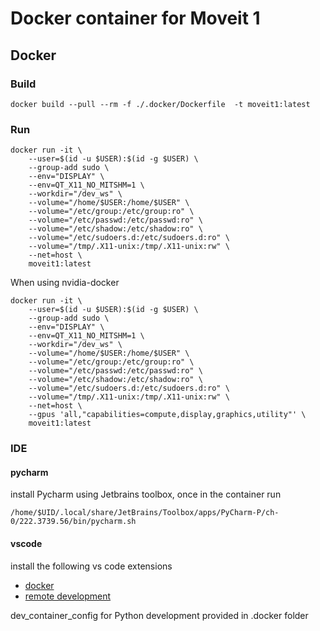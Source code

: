 # Docker container for Moveit 1

## Docker

### Build

```shell
docker build --pull --rm -f ./.docker/Dockerfile  -t moveit1:latest
```

### Run

```shell
docker run -it \
    --user=$(id -u $USER):$(id -g $USER) \
    --group-add sudo \
    --env="DISPLAY" \
    --env=QT_X11_NO_MITSHM=1 \
    --workdir="/dev_ws" \
    --volume="/home/$USER:/home/$USER" \
    --volume="/etc/group:/etc/group:ro" \
    --volume="/etc/passwd:/etc/passwd:ro" \
    --volume="/etc/shadow:/etc/shadow:ro" \
    --volume="/etc/sudoers.d:/etc/sudoers.d:ro" \
    --volume="/tmp/.X11-unix:/tmp/.X11-unix:rw" \
    --net=host \
    moveit1:latest
```

When using nvidia-docker

```shell
docker run -it \
    --user=$(id -u $USER):$(id -g $USER) \
    --group-add sudo \
    --env="DISPLAY" \
    --env=QT_X11_NO_MITSHM=1 \
    --workdir="/dev_ws" \
    --volume="/home/$USER:/home/$USER" \
    --volume="/etc/group:/etc/group:ro" \
    --volume="/etc/passwd:/etc/passwd:ro" \
    --volume="/etc/shadow:/etc/shadow:ro" \
    --volume="/etc/sudoers.d:/etc/sudoers.d:ro" \
    --volume="/tmp/.X11-unix:/tmp/.X11-unix:rw" \
    --net=host \
    --gpus 'all,"capabilities=compute,display,graphics,utility"' \
    moveit1:latest
```

### IDE

#### pycharm

install Pycharm using Jetbrains toolbox, once in the container run

```shell
/home/$UID/.local/share/JetBrains/Toolbox/apps/PyCharm-P/ch-0/222.3739.56/bin/pycharm.sh
```

#### vscode

install the following vs code extensions
- [docker](https://code.visualstudio.com/docs/containers/overview)
- [remote development](https://code.visualstudio.com/docs/remote/remote-overview)

dev_container_config for Python development provided in .docker folder
